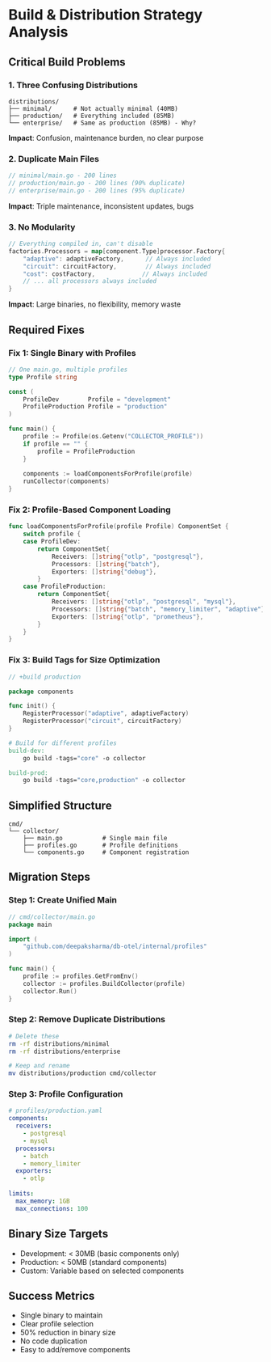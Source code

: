 # Build & Distribution Strategy Analysis

## Critical Build Problems

### 1. Three Confusing Distributions
```
distributions/
├── minimal/      # Not actually minimal (40MB)
├── production/   # Everything included (85MB)
└── enterprise/   # Same as production (85MB) - Why?
```
**Impact**: Confusion, maintenance burden, no clear purpose

### 2. Duplicate Main Files
```go
// minimal/main.go - 200 lines
// production/main.go - 200 lines (90% duplicate)
// enterprise/main.go - 200 lines (95% duplicate)
```
**Impact**: Triple maintenance, inconsistent updates, bugs

### 3. No Modularity
```go
// Everything compiled in, can't disable
factories.Processors = map[component.Type]processor.Factory{
    "adaptive": adaptiveFactory,      // Always included
    "circuit": circuitFactory,        // Always included
    "cost": costFactory,             // Always included
    // ... all processors always included
}
```
**Impact**: Large binaries, no flexibility, memory waste

## Required Fixes

### Fix 1: Single Binary with Profiles
```go
// One main.go, multiple profiles
type Profile string

const (
    ProfileDev        Profile = "development"
    ProfileProduction Profile = "production"
)

func main() {
    profile := Profile(os.Getenv("COLLECTOR_PROFILE"))
    if profile == "" {
        profile = ProfileProduction
    }
    
    components := loadComponentsForProfile(profile)
    runCollector(components)
}
```

### Fix 2: Profile-Based Component Loading
```go
func loadComponentsForProfile(profile Profile) ComponentSet {
    switch profile {
    case ProfileDev:
        return ComponentSet{
            Receivers: []string{"otlp", "postgresql"},
            Processors: []string{"batch"},
            Exporters: []string{"debug"},
        }
    case ProfileProduction:
        return ComponentSet{
            Receivers: []string{"otlp", "postgresql", "mysql"},
            Processors: []string{"batch", "memory_limiter", "adaptive"},
            Exporters: []string{"otlp", "prometheus"},
        }
    }
}
```

### Fix 3: Build Tags for Size Optimization
```go
// +build production

package components

func init() {
    RegisterProcessor("adaptive", adaptiveFactory)
    RegisterProcessor("circuit", circuitFactory)
}
```

```makefile
# Build for different profiles
build-dev:
    go build -tags="core" -o collector

build-prod:
    go build -tags="core,production" -o collector
```

## Simplified Structure
```
cmd/
└── collector/
    ├── main.go           # Single main file
    ├── profiles.go       # Profile definitions
    └── components.go     # Component registration
```

## Migration Steps

### Step 1: Create Unified Main
```go
// cmd/collector/main.go
package main

import (
    "github.com/deepaksharma/db-otel/internal/profiles"
)

func main() {
    profile := profiles.GetFromEnv()
    collector := profiles.BuildCollector(profile)
    collector.Run()
}
```

### Step 2: Remove Duplicate Distributions
```bash
# Delete these
rm -rf distributions/minimal
rm -rf distributions/enterprise

# Keep and rename
mv distributions/production cmd/collector
```

### Step 3: Profile Configuration
```yaml
# profiles/production.yaml
components:
  receivers:
    - postgresql
    - mysql
  processors:
    - batch
    - memory_limiter
  exporters:
    - otlp
    
limits:
  max_memory: 1GB
  max_connections: 100
```

## Binary Size Targets
- Development: < 30MB (basic components only)
- Production: < 50MB (standard components)
- Custom: Variable based on selected components

## Success Metrics
- Single binary to maintain
- Clear profile selection
- 50% reduction in binary size
- No code duplication
- Easy to add/remove components